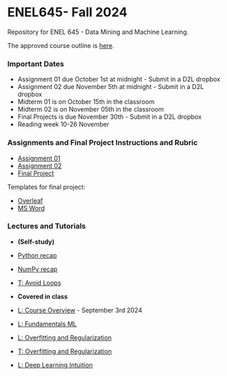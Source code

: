 # ENEL645- Fall 2024
Repository for ENEL 645 - Data Mining and Machine Learning.

The approved course outline is [here](./Slides/ENEL645-Fall2024-course-outline.pdf).

### Important Dates
- Assignment 01 due October 1st at midnight - Submit in a D2L dropbox
- Assignment 02 due November 5th at midnight - Submit in a D2L dropbox
- Midterm 01 is on October 15th in the classroom
- Midterm 02 is on November 05th in the classroom
- Final Projects is due November 30th - Submit in a D2L dropbox
- Reading week 10-26 November 

### Assignments and Final Project Instructions and Rubric
- [Assignment 01](./Rubrics/Garbage-classification-proposal-assignment.pdf)
- [Assignment 02](./Rubrics/Garbage-classification-programming.pdf)
- [Final  Project](./Rubrics/Final-project-description-rubric-ENEL645.pdf) 

Templates for final project:
- [Overleaf](https://www.overleaf.com/2787846576rwxjwjnhywpf)
- [MS Word](./Slides/final-project-template.docx)

### Lectures and Tutorials 

- **(Self-study)**    
- [Python recap](./JNotebooks/tutorial01-python.ipynb)
- [NumPy recap](./JNotebooks/tutorial02-numpy.ipynb)
- [T: Avoid Loops](./JNotebooks/tutorial02_1_python_sumpy_programming_style.ipynb)

- **Covered in class**    
- [L: Course Overview](./Slides/lecture01_course_overview(ENEL645).pdf) - September 3rd 2024
- [L: Fundamentals ML](./Slides/lecture02_fundamentals_ml.pdf)
- [L: Overfitting and Regularization](./Slides/lecture03_overfitting_regularization.pdf)
- [T: Overfitting and Regularization](./JNotebooks/tutorial03-overfitting_regularization.ipynb)
- [L: Deep Learning Intuition](./Slides/lecture04_deep_learning_intuition.pdf)
  